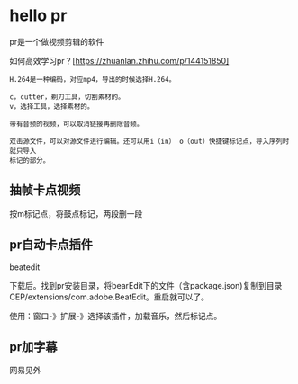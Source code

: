 # hello pr

pr是一个做视频剪辑的软件

如何高效学习pr？[https://zhuanlan.zhihu.com/p/144151850]

```shell
H.264是一种编码，对应mp4，导出的时候选择H.264。

c，cutter，剃刀工具，切割素材的。
v，选择工具，选择素材的。

带有音频的视频，可以取消链接再删除音频。

双击源文件，可以对源文件进行编辑。还可以用i（in） o（out）快捷键标记点，导入序列时就只导入
标记的部分。
```

## 抽帧卡点视频

按m标记点，将鼓点标记，两段删一段

## pr自动卡点插件
beatedit 

下载后。找到pr安装目录，将bearEdit下的文件（含package.json)复制到目录CEP/extensions/com.adobe.BeatEdit。重启就可以了。

使用：窗口-》扩展-》选择该插件，加载音乐，然后标记点。

## pr加字幕

网易见外

